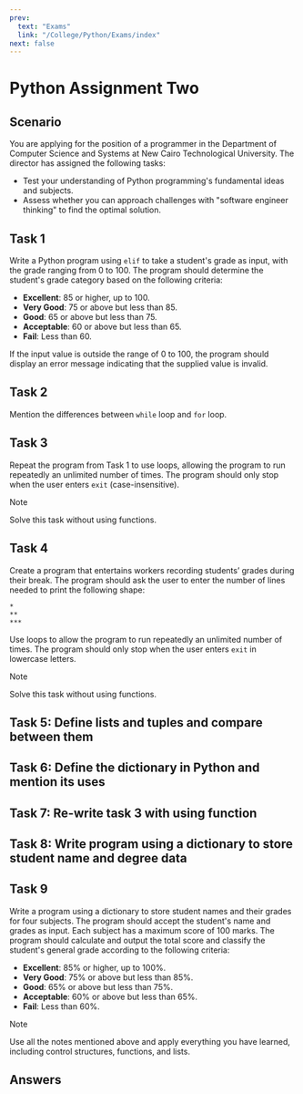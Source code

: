 ```yaml
---
prev:
  text: "Exams"
  link: "/College/Python/Exams/index"
next: false
---
```


# Python Assignment Two

## Scenario

You are applying for the position of a programmer in the Department of Computer Science and Systems at New Cairo Technological University.
The director has assigned the following tasks:

- Test your understanding of Python programming's fundamental ideas and subjects.
- Assess whether you can approach challenges with "software engineer thinking" to find the optimal solution.

## Task 1

Write a Python program using `elif` to take a student's grade as input, with the grade ranging from 0 to 100. The program should determine the student's grade category based on the following criteria:

- **Excellent**: 85 or higher, up to 100.
- **Very Good**: 75 or above but less than 85.
- **Good**: 65 or above but less than 75.
- **Acceptable**: 60 or above but less than 65.
- **Fail**: Less than 60.

If the input value is outside the range of 0 to 100, the program should display an error message indicating that the supplied value is invalid.

## Task 2

Mention the differences between `while` loop and `for` loop.

## Task 3

Repeat the program from Task 1 to use loops, allowing the program to run repeatedly an unlimited number of times. The program should only stop when the user enters `exit` (case-insensitive).

> [!Note]
> Solve this task without using functions.

## Task 4

Create a program that entertains workers recording students’ grades during their break. The program should ask the user to enter the number of lines needed to print the following shape:

```
*
**
***
```

Use loops to allow the program to run repeatedly an unlimited number of times. The program should only stop when the user enters `exit` in lowercase letters.

> [!Note]
> Solve this task without using functions.

## Task 5: Define lists and tuples and compare between them

## Task 6: Define the dictionary in Python and mention its uses

## Task 7: Re-write task 3 with using function

## Task 8: Write program using a dictionary to store student name and degree data

## Task 9

Write a program using a dictionary to store student names and their grades for four subjects. The program should accept the student's name and grades as input. Each subject has a maximum score of 100 marks. The program should calculate and output the total score and classify the student's general grade according to the following criteria:

- **Excellent**: 85% or higher, up to 100%.
- **Very Good**: 75% or above but less than 85%.
- **Good**: 65% or above but less than 75%.
- **Acceptable**: 60% or above but less than 65%.
- **Fail**: Less than 60%.

> [!Note]
> Use all the notes mentioned above and apply everything you have learned, including control structures, functions, and lists.

## Answers

